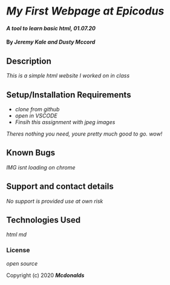 # _My First Webpage at Epicodus_

#### _A tool to learn basic html, 01.07.20_

#### By _**Jeremy Kale and Dusty Mccord**_

## Description

_This is a simple html website I worked on in class_

## Setup/Installation Requirements

* _clone from github_
* _open in VSCODE_
* _Finsih this assignment with jpeg images_


_Theres nothing you need, youre pretty  much good to go. wow!_

## Known Bugs

_IMG isnt loading on chrome_

## Support and contact details

_No support is provided use at own risk_

## Technologies Used

_html md_

### License

*open source*

Copyright (c) 2020 **_Mcdonalds_**